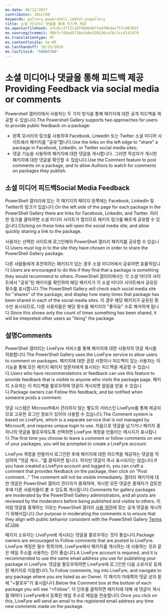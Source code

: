 ```yaml
---
ms.date: 06/12/2017
contributor: JKeithB
keywords: gallery,powershell,cmdlet,psgallery
title: 소셜 미디어나 댓글을 통해 피드백 제공
ms.openlocfilehash: a7cdcc2ff2c18fb606d077adf0bdecf57c90703f
ms.sourcegitcommit: 98b7cfd8ad5718efa8e320526ca76c3cc4141d78
ms.translationtype: HT
ms.contentlocale: ko-KR
ms.lasthandoff: 10/25/2018
ms.locfileid: "50003760"
---
```

# <a name="providing-feedback-via-social-media-or-comments"></a><span data-ttu-id="54d83-103">소셜 미디어나 댓글을 통해 피드백 제공</span><span class="sxs-lookup"><span data-stu-id="54d83-103">Providing Feedback via social media or comments</span></span>

<span data-ttu-id="54d83-104">Powershell 갤러리에서 사용자는 두 가지 방식을 통해 패키지에 대한 공개 피드백을 제공할 수 있습니다.</span><span class="sxs-lookup"><span data-stu-id="54d83-104">The Powershell Gallery supports two approaches for users to provide public feedback on a package:</span></span>

- <span data-ttu-id="54d83-105">왼쪽 모서리의 링크를 사용하여 Facebook, LinkedIn 또는 Twitter 소셜 미디어 사이트에서 패키지를 "공유"합니다.</span><span class="sxs-lookup"><span data-stu-id="54d83-105">Use the links on the left edge to "share" a package in Facebook, LinkedIn, or Twitter social media sites;</span></span>
- <span data-ttu-id="54d83-106">댓글 기능을 사용하여 패키지에 대한 댓글을 게시합니다. 그러면 작성자가 게시한 패키지에 대한 댓글을 확인할 수 있습니다.</span><span class="sxs-lookup"><span data-stu-id="54d83-106">Use the Comment feature to post comments on a package, and to allow Authors to watch for comments on packages they publish.</span></span>

## <a name="social-media-feedback"></a><span data-ttu-id="54d83-107">소셜 미디어 피드백</span><span class="sxs-lookup"><span data-stu-id="54d83-107">Social Media Feedback</span></span>

<span data-ttu-id="54d83-108">PowerShell 갤러리에 있는 각 패키지의 페이지 왼쪽에는 Facebook, LinkedIn 및 Twitter의 링크가 있습니다.</span><span class="sxs-lookup"><span data-stu-id="54d83-108">On the left side of the page for each package in the PowerShell Gallery there are links for Facebook, LinkedIn, and Twitter.</span></span>
<span data-ttu-id="54d83-109">이러한 링크를 클릭하면 소셜 미디어 사이트가 열리므로 패키지 링크를 빠르게 공유할 수 있습니다.</span><span class="sxs-lookup"><span data-stu-id="54d83-109">Clicking on these links will open the social media site, and allow quickly sharing a link to the package.</span></span>

<span data-ttu-id="54d83-110">사용자는 선택한 사이트에 로그인해야 PowerShell 갤러리 패키지를 공유할 수 있습니다.</span><span class="sxs-lookup"><span data-stu-id="54d83-110">Users must log in to the site they have chosen in order to share the PowerShell Gallery package.</span></span>

<span data-ttu-id="54d83-111">다른 사람들에게 추천하려는 패키지가 있는 경우 소셜 미디어에서 공유하면 효율적입니다.</span><span class="sxs-lookup"><span data-stu-id="54d83-111">Users are encouraged to do this if they find that a package is something they would recommend to others.</span></span>
<span data-ttu-id="54d83-112">PowerShell 갤러리에서는 각 소셜 미디어 사이트에서 "공유"된 패키지를 확인하여 해당 패키지가 각 소셜 미디어 사이트에서 공유된 횟수를 표시합니다.</span><span class="sxs-lookup"><span data-stu-id="54d83-112">The PowerShell Gallery will check each social media site for "shares" of the package, and display how many times that package has been shared in each of the social media sites.</span></span>
<span data-ttu-id="54d83-113">이 경우 해당 패키지가 공유된 횟수만 표시되므로, 다른 사용자들은 해당 횟수를 패키지의 "좋아요" 수로 해석하게 됩니다.</span><span class="sxs-lookup"><span data-stu-id="54d83-113">Since this shows only the count of times something has been shared, it will be intepreted other users as "liking" the package.</span></span>


## <a name="comments"></a><span data-ttu-id="54d83-114">설명</span><span class="sxs-lookup"><span data-stu-id="54d83-114">Comments</span></span>

<span data-ttu-id="54d83-115">PowerShell 갤러리는 LiveFyre 서비스를 통해 패키지에 대한 사용자의 댓글 게시를 허용합니다.</span><span class="sxs-lookup"><span data-stu-id="54d83-115">The PowerShell Gallery uses the LiveFyre service to allow users to comment on packages.</span></span>
<span data-ttu-id="54d83-116">패키지에 대한 권장 사항이나 피드백이 있는 사용자는 이 기능을 통해 모든 패키지 페이지 방문자에게 표시되는 피드백을 제공할 수 있습니다.</span><span class="sxs-lookup"><span data-stu-id="54d83-116">Users who have recommendations or feedback can use this feature to provide feedback that is visible to anyone who visits the package page.</span></span>
<span data-ttu-id="54d83-117">패키지 소유자는 이 피드백을 팔로우하여 댓글이 게시되면 알림을 받을 수 있습니다.</span><span class="sxs-lookup"><span data-stu-id="54d83-117">Package owners can Follow this feedback, and be notified when someone posts a comment.</span></span>

<span data-ttu-id="54d83-118">댓글 시스템은 Microsoft에서 관리하지 않는 별도의 서비스인 LiveFyre를 통해 제공되므로 고유한 로그인 정보가 있어야 사용할 수 있습니다.</span><span class="sxs-lookup"><span data-stu-id="54d83-118">The Comment system is based on LiveFyre, which is a separate service that is not managed by Microsoft, and requires unique login to use.</span></span>
<span data-ttu-id="54d83-119">처음으로 댓글을 남기거나 패키지 중 하나의 댓글을 팔로우하도록 선택하면 LiveFyre 계정을 만들라는 메시지가 표시됩니다.</span><span class="sxs-lookup"><span data-stu-id="54d83-119">The first time you choose to leave a comment or follow comments on one of your packages, you will be prompted to create a LiveFyre account.</span></span>

<span data-ttu-id="54d83-120">LiveFyre 계정을 만들어서 로그인한 후에 패키지에 대한 피드백을 제공하는 댓글을 작성하여 "댓글 게시..."를 클릭하면 됩니다. 하지만 댓글이 즉시 표시되지는 않습니다.</span><span class="sxs-lookup"><span data-stu-id="54d83-120">If you have created a LiveFyre account and logged in, you can craft a comment that provides feedback on the package, then click on "Post comment..." The comment will not be visible immediately.</span></span>
<span data-ttu-id="54d83-121">갤러리 패키지에 대한 댓글은 PowerShell 갤러리 관리자가 중재하며, 게시한 모든 댓글은 중재자가 검토한 후에 다른 사용자들이 볼 수 있도록 게시됩니다.</span><span class="sxs-lookup"><span data-stu-id="54d83-121">Comments for gallery packages are moderated by the PowerShell Gallery administrators, and all posts are reviewed by the moderators before being published and visible to others.</span></span>
<span data-ttu-id="54d83-122">이처럼 댓글을 중재하는 이유는 PowerShell 갤러리 [사용 약관](https://www.powershellgallery.com/policies/Terms)에 맞는 공개 댓글을 게시하기 위해서입니다.</span><span class="sxs-lookup"><span data-stu-id="54d83-122">Our purpose in moderating the comments is to ensure that they align with public behavior consistent with the PowerShell Gallery [Terms of Use](https://www.powershellgallery.com/policies/Terms).</span></span>

<span data-ttu-id="54d83-123">패키지 소유자는 LiveFyre에 게시되는 댓글을 팔로우하는 것이 좋습니다.</span><span class="sxs-lookup"><span data-stu-id="54d83-123">Package owners are encouraged to Follow comments that are posted to LiveFyre.</span></span>
<span data-ttu-id="54d83-124">LiveFyre 계정은 필수 항목이며, LiveFyre에서 패키지를 게시하는 데 사용하는 것과 같은 메일 주소를 사용하는 것이 좋습니다.</span><span class="sxs-lookup"><span data-stu-id="54d83-124">A LiveFyre account is required, and it is recommended to use the same email address you use for publishing your package in LiveFyre.</span></span>
<span data-ttu-id="54d83-125">댓글을 팔로우하려면 LiveFyre에 로그인한 다음 소유자로 등재된 패키지로 이동합니다.</span><span class="sxs-lookup"><span data-stu-id="54d83-125">To Follow comments, log into LiveFyre, and navigate to any package where you are listed as an Owner.</span></span>
<span data-ttu-id="54d83-126">각 패키지 아래쪽의 댓글 상자 밑에 "+팔로우"가 표시됩니다.</span><span class="sxs-lookup"><span data-stu-id="54d83-126">Below the Comment box at the bottom of each package you will see "+Follow".</span></span>
<span data-ttu-id="54d83-127">이 단추를 클릭하면 패키지에 대해 새 댓글이 게시될 때마다 LiveFyre에서 등록된 메일 주소로 메일을 전송합니다.</span><span class="sxs-lookup"><span data-stu-id="54d83-127">Once you click on this, LiveFyre will send an email to the registered email address any time new comments made on the package.</span></span>
